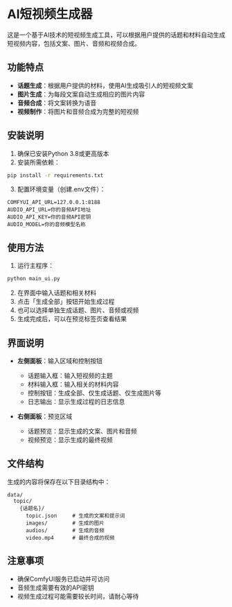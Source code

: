 # AI短视频生成器

这是一个基于AI技术的短视频生成工具，可以根据用户提供的话题和材料自动生成短视频内容，包括文案、图片、音频和视频合成。

## 功能特点

- **话题生成**：根据用户提供的材料，使用AI生成吸引人的短视频文案
- **图片生成**：为每段文案自动生成相应的图片内容
- **音频合成**：将文案转换为语音
- **视频制作**：将图片和音频合成为完整的短视频

## 安装说明

1. 确保已安装Python 3.8或更高版本
2. 安装所需依赖：

```bash
pip install -r requirements.txt
```

3. 配置环境变量（创建.env文件）：

```
COMFYUI_API_URL=127.0.0.1:8188
AUDIO_API_URL=你的音频API地址
AUDIO_API_KEY=你的音频API密钥
AUDIO_MODEL=你的音频模型名称
```

## 使用方法

1. 运行主程序：

```bash
python main_ui.py
```

2. 在界面中输入话题和相关材料
3. 点击「生成全部」按钮开始生成过程
4. 也可以选择单独生成话题、图片、音频或视频
5. 生成完成后，可以在预览标签页查看结果

## 界面说明

- **左侧面板**：输入区域和控制按钮
  - 话题输入框：输入短视频的主题
  - 材料输入框：输入相关的材料内容
  - 控制按钮：生成全部、仅生成话题、仅生成图片等
  - 日志输出：显示生成过程的日志信息

- **右侧面板**：预览区域
  - 话题预览：显示生成的文案、图片和音频
  - 视频预览：显示生成的最终视频

## 文件结构

生成的内容将保存在以下目录结构中：

```
data/
  topic/
    {话题名}/
      topic.json     # 生成的文案和提示词
      images/        # 生成的图片
      audios/        # 生成的音频
      video.mp4      # 最终合成的视频
```

## 注意事项

- 确保ComfyUI服务已启动并可访问
- 音频生成需要有效的API密钥
- 视频生成过程可能需要较长时间，请耐心等待